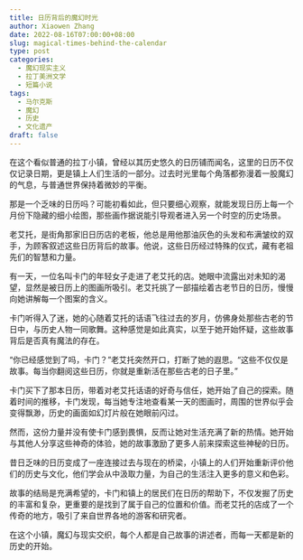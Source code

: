 ```yaml
---
title: 日历背后的魔幻时光
author: Xiaowen Zhang
date: 2022-08-16T07:00:00+08:00
slug: magical-times-behind-the-calendar
type: post
categories:
  - 魔幻现实主义
  - 拉丁美洲文学
  - 短篇小说
tags:
  - 马尔克斯
  - 魔幻
  - 历史
  - 文化遗产
draft: false
---
```


在这个看似普通的拉丁小镇，曾经以其历史悠久的日历铺而闻名，这里的日历不仅仅记录日期，更是镇上人们生活的一部分。过去时光里每个角落都弥漫着一股魔幻的气息，与普通世界保持着微妙的平衡。

那是一个乏味的日历吗？可能初看如此，但只要细心观察，就能发现日历上每一个月份下隐藏的细小绘图，那些画作据说能引导观者进入另一个时空的历史场景。

老艾托，是街角那家旧日历店的老板，他总是用他那油灰色的头发和布满皱纹的双手，为顾客叙述这些日历背后的故事。他说，这些日历经过特殊的仪式，藏有老祖先们的智慧和力量。

有一天，一位名叫卡门的年轻女子走进了老艾托的店。她眼中流露出对未知的渴望，显然是被日历上的图画所吸引。老艾托挑了一部描绘着古老节日的日历，慢慢向她讲解每一个图案的含义。

卡门听得入了迷，她的心随着艾托的话语飞往过去的岁月，仿佛身处那些古老的节日中，与历史人物一同歌舞。这种感觉是如此真实，以至于她开始怀疑，这些故事背后是否真有魔法的存在。

“你已经感觉到了吗，卡门？”老艾托突然开口，打断了她的遐思。“这些不仅仅是故事。每当你翻阅这些日历，你就是重新活在那些古老的日子里。”

卡门买下了那本日历，带着对老艾托话语的好奇与信任，她开始了自己的探索。随着时间的推移，卡门发现，每当她专注地查看某一天的图画时，周围的世界似乎会变得飘渺，历史的画面如幻灯片般在她眼前闪过。

然而，这份力量并没有使卡门感到畏惧，反而让她对生活充满了新的热情。她开始与其他人分享这些神奇的体验，她的故事激励了更多人前来探索这些神秘的日历。

昔日乏味的日历变成了一座连接过去与现在的桥梁，小镇上的人们开始重新评价他们的历史与文化，他们学会从中汲取力量，为自己的生活注入更多的意义和色彩。

故事的结局是充满希望的，卡门和镇上的居民们在日历的帮助下，不仅发掘了历史的丰富和复杂，更重要的是找到了属于自己的位置和价值。而老艾托的店成了一个传奇的地方，吸引了来自世界各地的游客和研究者。

在这个小镇，魔幻与现实交织，每个人都是自己故事的讲述者，而每一天都是新的历史的开始。